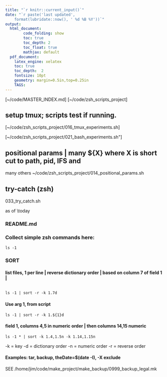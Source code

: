 ```yaml
---
title: "`r knitr::current_input()`"
date: "`r paste('last updated', 
    format(lubridate::now(), ' %d %B %Y'))`"
output:   
  html_document:  
        code_folding: show
        toc: true 
        toc_depth: 2
        toc_float: true
        mathjax: default
  pdf_document:   
    latex_engine: xelatex  
    toc: true
    toc_depth:  2   
    fontsize: 10pt   
    geometry: margin=0.5in,top=0.25in   
    TAGS:  
---
```


<!-- 
!pandoc % -f markdown -o %.pdf

-->

[~/code/MASTER_INDEX.md]
[~/code/zsh_scripts_project]


## setup tmux; scripts test if running.
[~/code/zsh_scripts_project/016_tmux_experiments.sh]

[~/code/zsh_scripts_project/021_bash_experiments.sh"]

## positional params | many ${X}  where X is short cut to path, pid, IFS and
many others 
~/code/zsh_scripts_project/014_positional_params.sh


## try-catch (zsh)
033_try_catch.sh

as of \today


### README.md

### Collect simple zsh commands here:

```
ls -1
```

### SORT
#### list files, 1 per line |  reverse dictionary order | based on column 7 of field 1 |
```

ls -1 | sort -r -k 1.7d
```

#### Use arg 1, from script
```
ls -1 | sort -r -k 1.${1}d
```

####  field 1, columns 4,5 in numeric order | then columns 14,15 numeric
```
ls -1 * | sort -k 1.4,1.5n -k 1.14,1.15n
```

-k  = key
-d  = dictionary order
-n  = numeric order
-r  = reverse order


#### Examples: tar, backup, theDate=$(date -I), -X exclude 
SEE /home/jim/code/make_project/make_backup/0999_backup_legal.mk



